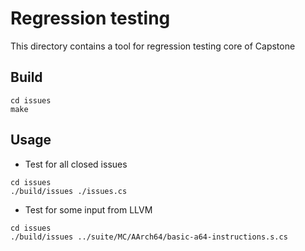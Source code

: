# Regression testing
This directory contains a tool for regression testing core of Capstone

## Build
```
cd issues
make
```

## Usage
- Test for all closed issues
```
cd issues
./build/issues ./issues.cs
```
- Test for some input from LLVM
```
cd issues
./build/issues ../suite/MC/AArch64/basic-a64-instructions.s.cs
```
